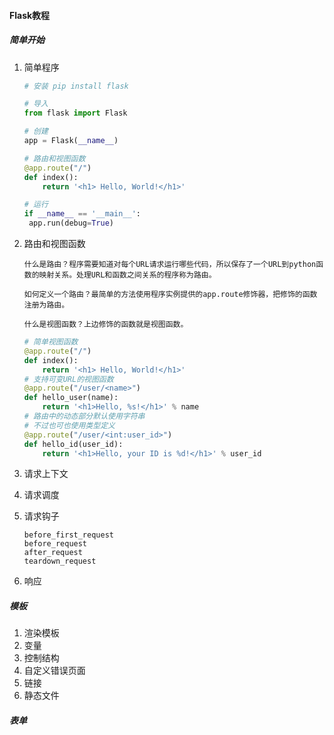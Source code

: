 #### Flask教程

##### 简单开始

1. 简单程序

   ```python
   # 安装 pip install flask

   # 导入
   from flask import Flask

   # 创建
   app = Flask(__name__)

   # 路由和视图函数
   @app.route("/")
   def index():
       return '<h1> Hello, World!</h1>'

   # 运行
   if __name__ == '__main__':
   	app.run(debug=True)
   ```

2. 路由和视图函数

   ```
   什么是路由？程序需要知道对每个URL请求运行哪些代码，所以保存了一个URL到python函数的映射关系。处理URL和函数之间关系的程序称为路由。

   如何定义一个路由？最简单的方法使用程序实例提供的app.route修饰器，把修饰的函数注册为路由。

   什么是视图函数？上边修饰的函数就是视图函数。
   ```

   ```python
   # 简单视图函数
   @app.route("/")
   def index():
       return '<h1> Hello, World!</h1>'
   # 支持可变URL的视图函数
   @app.route("/user/<name>")
   def hello_user(name):
       return '<h1>Hello, %s!</h1>' % name
   # 路由中的动态部分默认使用字符串
   # 不过也可也使用类型定义
   @app.route("/user/<int:user_id>")
   def hello_id(user_id):
       return '<h1>Hello, your ID is %d!</h1>' % user_id
   ```

3. 请求上下文

4. 请求调度

5. 请求钩子

   ```
   before_first_request
   before_request
   after_request
   teardown_request
   ```

6. 响应

##### 模板

1. 渲染模板
2. 变量
3. 控制结构
4. 自定义错误页面
5. 链接
6. 静态文件

##### 表单

